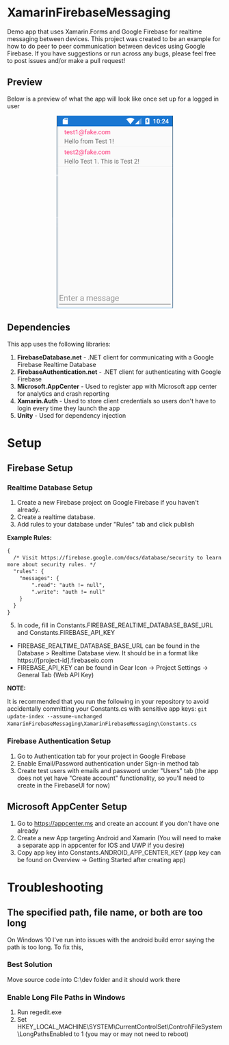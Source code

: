 # XamarinFirebaseMessaging
Demo app that uses Xamarin.Forms and Google Firebase for realtime messaging between devices. This project was created to be an example for how to do peer to peer communication between devices using Google Firebase. If you have suggestions or run across any bugs, please feel free to post issues and/or make a pull request!

## Preview
Below is a preview of what the app will look like once set up for a logged in user
<p align="center">
  <img height="450" width="auto" alt="Preview Image" src="Images/XamarinFirebaseMessagingPreview.png" />
</p>

## Dependencies
This app uses the following libraries:
1. **FirebaseDatabase.net** - .NET client for communicating with a Google Firebase Realtime Database
2. **FirebaseAuthentication.net** - .NET client for authenticating with Google Firebase
3. **Microsoft.AppCenter** - Used to register app with Microsoft app center for analytics and crash reporting
4. **Xamarin.Auth** - Used to store client credentials so users don't have to login every time they launch the app
5. **Unity** - Used for dependency injection

# Setup

## Firebase Setup

### Realtime Database Setup
1. Create a new Firebase project on Google Firebase if you haven't already.
2. Create a realtime database.
3. Add rules to your database under "Rules" tab and click publish

**Example Rules:**
```
{
  /* Visit https://firebase.google.com/docs/database/security to learn more about security rules. */
  "rules": {
    "messages": {
    	".read": "auth != null",
    	".write": "auth != null"
    }
  }
}
```
5. In code, fill in Constants.FIREBASE_REALTIME_DATABASE_BASE_URL and Constants.FIREBASE_API_KEY
- FIREBASE_REALTIME_DATABASE_BASE_URL can be found in the Database > Realtime Database view. It should be in a format like https://[project-id].firebaseio.com
- FIREBASE_API_KEY can be found in Gear Icon -> Project Settings -> General Tab (Web API Key)

**NOTE:**

It is recommended that you run the following in your repository to avoid accidentally committing your Constants.cs with sensitive app keys:
```git update-index --assume-unchanged XamarinFirebaseMessaging\XamarinFirebaseMessaging\Constants.cs```

### Firebase Authentication Setup
1. Go to Authentication tab for your project in Google Firebase
2. Enable Email/Password authentication under Sign-in method tab
3. Create test users with emails and password under "Users" tab (the app does not yet have "Create account" functionality, so you'll need to create in the FirebaseUI for now)

## Microsoft AppCenter Setup
1. Go to https://appcenter.ms and create an account if you don't have one already
2. Create a new App targeting Android and Xamarin (You will need to make a separate app in appcenter for IOS and UWP if you desire)
3. Copy app key into Constants.ANDROID_APP_CENTER_KEY (app key can be found on Overview -> Getting Started after creating app)

# Troubleshooting

## The specified path, file name, or both are too long
On Windows 10 I've run into issues with the android build error saying the path is too long. To fix this,

### Best Solution
Move source code into C:\dev folder and it should work there

### Enable Long File Paths in Windows
1. Run regedit.exe
2. Set HKEY_LOCAL_MACHINE\SYSTEM\CurrentControlSet\Control\FileSystem\LongPathsEnabled to 1 (you may or may not need to reboot)
